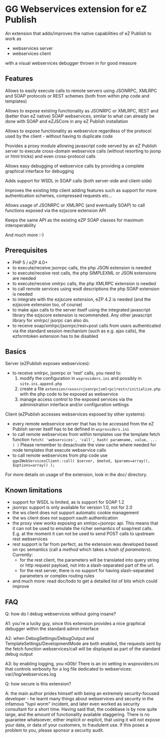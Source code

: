 GG Webservices extension for eZ Publish
=======================================

An extension that adds/improves the native capabilities of eZ Publish to work as

- webservices server
- webservices client

with a visual webservices debugger thrown in for good measure


Features
--------

Allows to easily execute calls to remote servers using JSONRPC, XMLRPC and SOAP
protocols or REST schemes (both from within php code and templates)

Allows to expose existing functionality as JSONRPC or XMLRPC, REST and (better
than eZ native) SOAP webservices, similar to what can already be done with SOAP
and eZJSCore in any eZ Publish installation

Allows to expose functionality as webservice regardless of the protocol used by
the client - without having to duplicate code

Provides a proxy module allowing javascript code served by an eZ Publish server
to execute cross-domain webservice calls (without resorting to jsonp or html tricks)
and even cross-protocol calls

Allows easy debugging of webservice calls by providing a complete graphical
interface for debugging

Adds support for WSDL in SOAP calls (both server-side and client-side)

Improves the existing http client adding features such as support for more
authentication schemes, compressed requests etc...

Allows usage of JSONRPC or XMLRPC (and eventually SOAP) to call functions exposed
via the ezjscore extension API

Keeps the same API as the existing eZP SOAP classes for maximum interoperability

And much more :-)

Prerequisites
-------------

- PHP 5 / eZP 4.0+
- to execute/receive jsonrpc calls, the php JSON extension is needed
- to execute/receive rest calls, the php SIMPLEXML or JSON extensions are needed
- to execute/receive xmlrpc calls, the php XMLRPC extension is needed
- to call remote services using wsdl descriptions the php SOAP extension is needed
- to integrate with the ezjscore extension, eZP 4.2 is needed (and the ezjscore
  extension too, of course)
- to make ajax calls to the server itself using the integrated javascript library
  the ezjscore extension is recommended. Any other javascript library for xmlrpc/
  jsorpc can also do.
- to receive soap/xmlrpc/jsonrpc/rest+post calls from users authenticated via the
  standard session mechanism (such as e.g. ajax calls), the ezformtoken extension
  has to be disabled

Basics
------
Server (eZPublish exposes webservices):

- to receive xmlrpc, jsonrpc or 'rest' calls, you need to:
    1. modify the configuration in ``wsproviders.ini`` and possibly in ``site.ini.append.php``
    2. create a file ``extension/<xxx>/<jsonrpc|xmlrpc|rest>/initialize.php`` with the
       php code to be exposed as webservice
    3. manage access control to the exposed services via the administration interface
       and/or configuration settings

Client (eZPublish accesses webservices exposed by other systems):

- every remote webservice server that has to be accessed from the eZ Publish
  server itself has to be defined in ``wsproviders.ini``
- to call remote webservices from within templates use the template fetch function
  ``fetch( 'webservices', 'call', hash( paramname, value, ... ) )``
  Please remember to desactivate the view cache where needed for node templates
  that execute webservice calls
- to call remote webservices from php code use
  ``ggeZWebServicesClient::call( $server, $metod, $params=array(), $options=array() );``

For more details on usage of the extension, look in the doc/ directory.


Known limitations
-----------------

- support for WSDL is limited, as is support for SOAP 1.2
- jsonrpc support is only available for version 1.0, not for 2.0
- the ws client does not support automatic cookie management
- the ws client does not support oauth authentication
- the proxy view works exposing an xmlrpc+jsonrpc api. This means that it can not
  be used to emulate the richer semantics of soap/rest calls. E.g. at the moment
  it can not be used to send POST calls to upstream rest webservices
- rest support is far from perfect, as the extension was developed based on rpc
  semantics (call a *method* which takes a *hash of parameters*).
  Currently:
    * for the rest client, the parameters will be translated into query
      string or http request payload, not into a slash-separated part of the url.
    * for the rest server, there is no support for having slash-separated
      parameters or complex routing rules
- and much more: read doc/todo to get a detailed list of bits which could improve


FAQ
---
  Q: how do I debug webservices without going insane?
  
  A1: you're a lucky guy, since this extension provides a nice graphical debugger
      within the standard admin interface
  
  A2: when DebugSettings/DebugOutput and TemplateSettings/DevelopmentMode are
      both enabled, the requests sent by the fetch function webservices/call
      will be displayed as part of the standard debug output
  
  A3: by enabling logging, you n00b!
      There is an ini setting in wsproviders.ini that controls verbosity for a
      log file dedicated to webservices: var/<vardir>/log/webservices.log

  Q: how secure is this extension?
  
  A: the main author prides himself with being an extremely security-focused
     developer - he learnt many things about webservices and security in the
     infamous "lupii worm" incident, and later even worked as security consultant
     for a short time.
     Having said that, the codebase is by now quite large, and the amount of
     functionality available staggering.
     There is no guarantee whatsoever, either implicit or explicit, that using
     it will not expose your data, or data of your customers, to fraudulent use.
     If this poses a problem to you, please sponsor a security audit.
